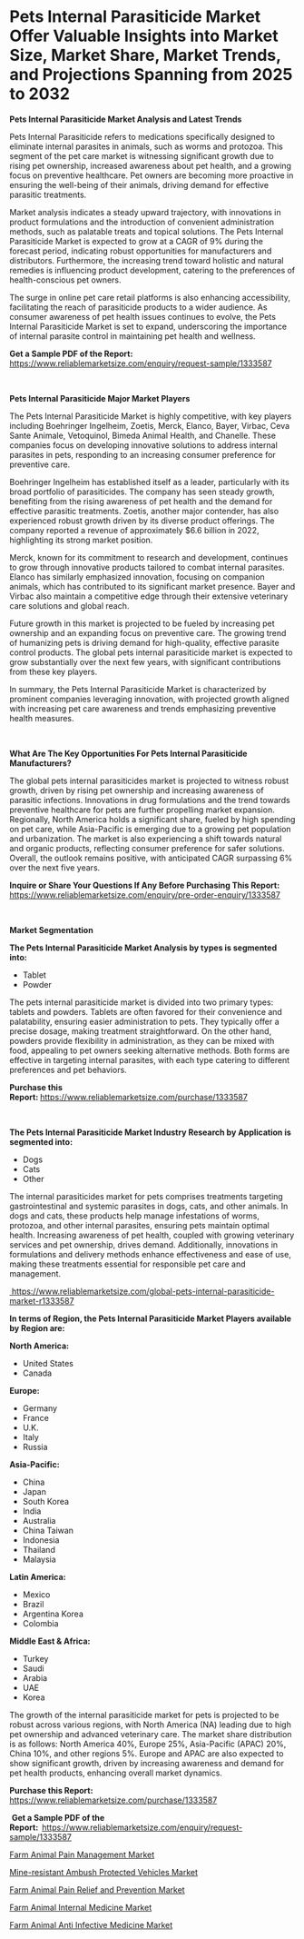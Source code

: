 <p><h1>Pets Internal Parasiticide Market Offer Valuable Insights into Market Size, Market Share, Market Trends, and Projections Spanning from 2025 to 2032</h1></p><p><strong>Pets Internal Parasiticide Market Analysis and Latest Trends</strong></p>
<p><p>Pets Internal Parasiticide refers to medications specifically designed to eliminate internal parasites in animals, such as worms and protozoa. This segment of the pet care market is witnessing significant growth due to rising pet ownership, increased awareness about pet health, and a growing focus on preventive healthcare. Pet owners are becoming more proactive in ensuring the well-being of their animals, driving demand for effective parasitic treatments.</p><p>Market analysis indicates a steady upward trajectory, with innovations in product formulations and the introduction of convenient administration methods, such as palatable treats and topical solutions. The Pets Internal Parasiticide Market is expected to grow at a CAGR of 9% during the forecast period, indicating robust opportunities for manufacturers and distributors. Furthermore, the increasing trend toward holistic and natural remedies is influencing product development, catering to the preferences of health-conscious pet owners.</p><p>The surge in online pet care retail platforms is also enhancing accessibility, facilitating the reach of parasiticide products to a wider audience. As consumer awareness of pet health issues continues to evolve, the Pets Internal Parasiticide Market is set to expand, underscoring the importance of internal parasite control in maintaining pet health and wellness.</p></p>
<p><strong>Get a Sample PDF of the Report:&nbsp;</strong> <a href="https://www.reliablemarketsize.com/enquiry/request-sample/1333587?utm_campaign=1943&utm_medium=2&utm_source=Github&utm_content=ia&utm_term=24032025&utm_id=pets-internal-parasiticide">https://www.reliablemarketsize.com/enquiry/request-sample/1333587</a></p>
<p>&nbsp;</p>
<p><strong>Pets Internal Parasiticide Major Market Players</strong></p>
<p><p>The Pets Internal Parasiticide Market is highly competitive, with key players including Boehringer Ingelheim, Zoetis, Merck, Elanco, Bayer, Virbac, Ceva Sante Animale, Vetoquinol, Bimeda Animal Health, and Chanelle. These companies focus on developing innovative solutions to address internal parasites in pets, responding to an increasing consumer preference for preventive care.</p><p>Boehringer Ingelheim has established itself as a leader, particularly with its broad portfolio of parasiticides. The company has seen steady growth, benefiting from the rising awareness of pet health and the demand for effective parasitic treatments. Zoetis, another major contender, has also experienced robust growth driven by its diverse product offerings. The company reported a revenue of approximately $6.6 billion in 2022, highlighting its strong market position.</p><p>Merck, known for its commitment to research and development, continues to grow through innovative products tailored to combat internal parasites. Elanco has similarly emphasized innovation, focusing on companion animals, which has contributed to its significant market presence. Bayer and Virbac also maintain a competitive edge through their extensive veterinary care solutions and global reach.</p><p>Future growth in this market is projected to be fueled by increasing pet ownership and an expanding focus on preventive care. The growing trend of humanizing pets is driving demand for high-quality, effective parasite control products. The global pets internal parasiticide market is expected to grow substantially over the next few years, with significant contributions from these key players.</p><p>In summary, the Pets Internal Parasiticide Market is characterized by prominent companies leveraging innovation, with projected growth aligned with increasing pet care awareness and trends emphasizing preventive health measures.</p></p>
<p>&nbsp;</p>
<p><strong>What Are The Key Opportunities For Pets Internal Parasiticide Manufacturers?</strong></p>
<p><p>The global pets internal parasiticides market is projected to witness robust growth, driven by rising pet ownership and increasing awareness of parasitic infections. Innovations in drug formulations and the trend towards preventive healthcare for pets are further propelling market expansion. Regionally, North America holds a significant share, fueled by high spending on pet care, while Asia-Pacific is emerging due to a growing pet population and urbanization. The market is also experiencing a shift towards natural and organic products, reflecting consumer preference for safer solutions. Overall, the outlook remains positive, with anticipated CAGR surpassing 6% over the next five years.</p></p>
<p><strong>Inquire or Share Your Questions If Any Before Purchasing This Report:</strong> <a href="https://www.reliablemarketsize.com/enquiry/pre-order-enquiry/1333587?utm_campaign=1943&utm_medium=2&utm_source=Github&utm_content=ia&utm_term=24032025&utm_id=pets-internal-parasiticide">https://www.reliablemarketsize.com/enquiry/pre-order-enquiry/1333587</a></p>
<p>&nbsp;</p>
<p><strong>Market Segmentation</strong></p>
<p><strong>The Pets Internal Parasiticide Market Analysis by types is segmented into:</strong></p>
<p><ul><li>Tablet</li><li>Powder</li></ul></p>
<p><p>The pets internal parasiticide market is divided into two primary types: tablets and powders. Tablets are often favored for their convenience and palatability, ensuring easier administration to pets. They typically offer a precise dosage, making treatment straightforward. On the other hand, powders provide flexibility in administration, as they can be mixed with food, appealing to pet owners seeking alternative methods. Both forms are effective in targeting internal parasites, with each type catering to different preferences and pet behaviors.</p></p>
<p><strong>Purchase this Report:&nbsp;</strong><a href="https://www.reliablemarketsize.com/purchase/1333587?utm_campaign=1943&utm_medium=2&utm_source=Github&utm_content=ia&utm_term=24032025&utm_id=pets-internal-parasiticide">https://www.reliablemarketsize.com/purchase/1333587</a></p>
<p>&nbsp;</p>
<p><strong>The Pets Internal Parasiticide Market Industry Research by Application is segmented into:</strong></p>
<p><ul><li>Dogs</li><li>Cats</li><li>Other</li></ul></p>
<p><p>The internal parasiticides market for pets comprises treatments targeting gastrointestinal and systemic parasites in dogs, cats, and other animals. In dogs and cats, these products help manage infestations of worms, protozoa, and other internal parasites, ensuring pets maintain optimal health. Increasing awareness of pet health, coupled with growing veterinary services and pet ownership, drives demand. Additionally, innovations in formulations and delivery methods enhance effectiveness and ease of use, making these treatments essential for responsible pet care and management.</p></p>
<p><a href="https://www.reliablemarketsize.com/global-pets-internal-parasiticide-market-r1333587?utm_campaign=1943&utm_medium=2&utm_source=Github&utm_content=ia&utm_term=24032025&utm_id=pets-internal-parasiticide">&nbsp;https://www.reliablemarketsize.com/global-pets-internal-parasiticide-market-r1333587</a></p>
<p><strong>In terms of Region, the Pets Internal Parasiticide Market Players available by Region are:</strong></p>
<p>
    <p> <strong> North America: </strong>
        <ul>
            <li>United States</li>
            <li>Canada</li>
        </ul>
        </p> 
    <p> <strong> Europe: </strong>
        <ul>
            <li>Germany</li>
            <li>France</li>
            <li>U.K.</li>
            <li>Italy</li>
            <li>Russia</li>
        </ul>
        </p> 
    <p> <strong> Asia-Pacific: </strong>
        <ul>
            <li>China</li>
            <li>Japan</li>
            <li>South Korea</li>
            <li>India</li>
            <li>Australia</li>
            <li>China Taiwan</li>
            <li>Indonesia</li>
            <li>Thailand</li>
            <li>Malaysia</li>
        </ul>
        </p> 
    <p> <strong> Latin America: </strong>
        <ul>
            <li>Mexico</li>
            <li>Brazil</li>
            <li>Argentina Korea</li>
            <li>Colombia</li>
        </ul>
        </p> 
    <p> <strong> Middle East & Africa: </strong>
        <ul>
            <li>Turkey</li>
            <li>Saudi</li>
            <li>Arabia</li>
            <li>UAE</li>
            <li>Korea</li>
        </ul>
    </p>
    </p>
<p><p>The growth of the internal parasiticide market for pets is projected to be robust across various regions, with North America (NA) leading due to high pet ownership and advanced veterinary care. The market share distribution is as follows: North America 40%, Europe 25%, Asia-Pacific (APAC) 20%, China 10%, and other regions 5%. Europe and APAC are also expected to show significant growth, driven by increasing awareness and demand for pet health products, enhancing overall market dynamics.</p></p>
<p><strong>Purchase this Report: </strong><a href="https://www.reliablemarketsize.com/purchase/1333587?utm_campaign=1943&utm_medium=2&utm_source=Github&utm_content=ia&utm_term=24032025&utm_id=pets-internal-parasiticide">https://www.reliablemarketsize.com/purchase/1333587</a></p>
<p>&nbsp;<strong>Get a Sample PDF of the Report:&nbsp;&nbsp;</strong><a href="https://www.reliablemarketsize.com/enquiry/request-sample/1333587?utm_campaign=1943&utm_medium=2&utm_source=Github&utm_content=ia&utm_term=24032025&utm_id=pets-internal-parasiticide">https://www.reliablemarketsize.com/enquiry/request-sample/1333587</a></p>
<p><strong></strong></p>
<p><p><a href="https://github.com/bawksmaedamu/Market-Research-Report-List-1/blob/main/farm-animal-pain-management-market.md?utm_campaign=1943&utm_medium=2&utm_source=Github&utm_content=ia&utm_term=24032025&utm_id=pets-internal-parasiticide">Farm Animal Pain Management Market</a></p><p><a href="https://github.com/gierlravasty/Market-Research-Report-List-1/blob/main/mine-resistant-ambush-protected-vehicles-market.md?utm_campaign=1943&utm_medium=2&utm_source=Github&utm_content=ia&utm_term=24032025&utm_id=pets-internal-parasiticide">Mine-resistant Ambush Protected Vehicles Market</a></p><p><a href="https://github.com/marfosamiko7/Market-Research-Report-List-1/blob/main/farm-animal-pain-relief-and-prevention-market.md?utm_campaign=1943&utm_medium=2&utm_source=Github&utm_content=ia&utm_term=24032025&utm_id=pets-internal-parasiticide">Farm Animal Pain Relief and Prevention Market</a></p><p><a href="https://github.com/grimssummouc/Market-Research-Report-List-1/blob/main/farm-animal-internal-medicine-market.md?utm_campaign=1943&utm_medium=2&utm_source=Github&utm_content=ia&utm_term=24032025&utm_id=pets-internal-parasiticide">Farm Animal Internal Medicine Market</a></p><p><a href="https://github.com/agemakisel4b/Market-Research-Report-List-1/blob/main/farm-animal-anti-infective-medicine-market.md?utm_campaign=1943&utm_medium=2&utm_source=Github&utm_content=ia&utm_term=24032025&utm_id=pets-internal-parasiticide">Farm Animal Anti Infective Medicine Market</a></p></p>